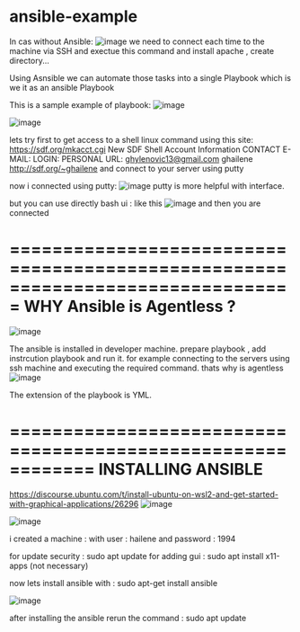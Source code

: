 # ansible-example
In cas without Ansible:
![image](https://github.com/user-attachments/assets/b9370fe3-331e-4673-ba4f-ac8f97806944)
we need to connect each time to the machine via SSH and exectue this command and install apache , create directory...

Using Asnsible we can automate those tasks into a single Playbook which is we it as an ansible Playbook

This is a sample example of playbook:
![image](https://github.com/user-attachments/assets/4d4205f4-711e-4a2c-8c0e-a1a2c1b82ba6)

![image](https://github.com/user-attachments/assets/ca6b9144-26bb-4c4c-abba-a341cb49375b)

lets try first to get access to a shell linux command using this site: https://sdf.org/mkacct.cgi
New SDF Shell Account Information
CONTACT E-MAIL:
LOGIN:
PERSONAL URL: 	ghylenovic13@gmail.com
ghailene
http://sdf.org/~ghailene
and connect to your server using putty

now i connected using putty:
![image](https://github.com/user-attachments/assets/d17049c7-d0b5-42b2-a929-0b77d234bf9c)
putty is more helpful with interface.

but you can use directly bash ui : like this 
![image](https://github.com/user-attachments/assets/d3f7343e-9e14-43b8-9196-c8c1c7b30c4b)
and then you are connected

===============================================================================
WHY Ansible is Agentless ?
===============================================================================
![image](https://github.com/user-attachments/assets/59681d63-b595-4c25-b7c3-b1c14353de3e)

The ansible is installed in developer machine. prepare playbook , add instrcution playbook and run it.
for example connecting to the servers using ssh machine and executing the required command. thats why is agentless
![image](https://github.com/user-attachments/assets/e0da1064-f07d-4047-b856-7e3045b20034)

The extension of the playbook is YML.

============================================================
INSTALLING ANSIBLE
============================================================
https://discourse.ubuntu.com/t/install-ubuntu-on-wsl2-and-get-started-with-graphical-applications/26296
![image](https://github.com/user-attachments/assets/b828e8d6-f9e2-43a0-bb49-f252f98dbc49)

![image](https://github.com/user-attachments/assets/8f86ece6-204a-4526-9a14-b007a8c73515)

i created a machine : with user : hailene and password : 1994

for update security : sudo apt update
for adding gui : sudo apt install x11-apps (not necessary)

now lets install ansible with : sudo apt-get install ansible

![image](https://github.com/user-attachments/assets/b0a1102c-1202-4911-b346-e1c442fabe9b)

after installing the ansible rerun the command : sudo apt update


